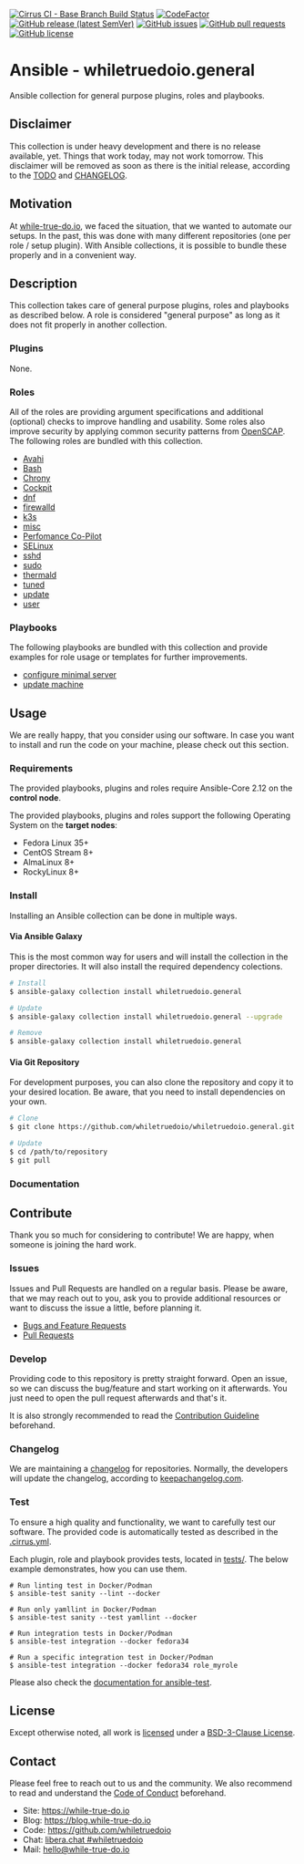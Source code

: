 <!--
reference: https://www.makeareadme.com/
reference: https://commonmark.org/
-->

[![Cirrus CI - Base Branch Build Status](https://img.shields.io/cirrus/github/whiletruedoio/whiletruedoio.general?logo=Cirrus-ci)](https://cirrus-ci.com/github/whiletruedoio/whiletruedoio.general)
[![CodeFactor](https://www.codefactor.io/repository/github/whiletruedoio/whiletruedoio.general/badge)](https://www.codefactor.io/repository/github/whiletruedoio/whiletruedoio.general)
[![GitHub release (latest SemVer)](https://img.shields.io/github/v/release/whiletruedoio/whiletruedoio.general?logo=GitHub&label=Release&sort=semver)](https://github.com/whiletruedoio/whiletruedoio.general/releases)
[![GitHub issues](https://img.shields.io/github/issues/whiletruedoio/whiletruedoio.general)](https://github.com/whiletruedoio/whiletruedoio.general/issues)
[![GitHub pull requests](https://img.shields.io/github/issues-pr/whiletruedoio/whiletruedoio.general)](https://github.com/whiletruedoio/whiletruedoio.general/pulls)
[![GitHub license](https://img.shields.io/github/license/whiletruedoio/whiletruedoio.general)](https://github.com/whiletruedoio/whiletruedoio.general/blob/main/LICENSE)

# Ansible - whiletruedoio.general

Ansible collection for general purpose plugins, roles and playbooks.

## Disclaimer

This collection is under heavy development and there is no release available,
yet. Things that work today, may not work tomorrow. This disclaimer will be
removed as soon as there is the initial release, according to the
[TODO](./docs/TODO.md) and [CHANGELOG](CHANGELOG.md).

## Motivation

At [while-true-do.io](https://while-true-do.io), we faced the situation, that
we wanted to automate our setups. In the past, this was done with many different
repositories (one per role / setup plugin). With Ansible collections, it is
possible to bundle these properly and in a convenient way.

## Description

This collection takes care of general purpose plugins, roles and playbooks as
described below. A role is considered "general purpose" as long as it does not
fit properly in another collection.

### Plugins

None.

### Roles

All of the roles are providing argument specifications and additional (optional)
checks to improve handling and usability. Some roles also improve security by
applying common security patterns from [OpenSCAP](https://www.open-scap.org/).
The following roles are bundled with this collection.

- [Avahi](roles/avahi/README.md)
- [Bash](roles/bash/README.md)
- [Chrony](roles/chrony/README.md)
- [Cockpit](roles/cockpit/README.md)
- [dnf](roles/dnf/README.md)
- [firewalld](roles/firewalld/README.md)
- [k3s](roles/k3s/README.md)
- [misc](roles/misc/README.md)
- [Perfomance Co-Pilot](roles/pcp/README.md)
- [SELinux](roles/selinux/README.md)
- [sshd](roles/sshd/README.md)
- [sudo](roles/sudo/README.md)
- [thermald](roles/thermald/README.md)
- [tuned](roles/tuned/README.md)
- [update](roles/update/README.md)
- [user](roles/user/README.md)

### Playbooks

The following playbooks are bundled with this collection and provide examples
for role usage or templates for further improvements.

- [configure minimal server](playbooks/configure_minimal_server.yml)
- [update machine](playbooks/update_machine.yml)

## Usage

We are really happy, that you consider using our software. In case you want to
install and run the code on your machine, please check out this section.

### Requirements

The provided playbooks, plugins and roles require Ansible-Core 2.12 on the
**control node**.

The provided playbooks, plugins and roles support the following Operating System
on the **target nodes**:

- Fedora Linux 35+
- CentOS Stream 8+
- AlmaLinux 8+
- RockyLinux 8+

### Install

Installing an Ansible collection can be done in multiple ways.

#### Via Ansible Galaxy

This is the most common way for users and will install the collection in the
proper directories. It will also install the required dependency colections.

```sh
# Install
$ ansible-galaxy collection install whiletruedoio.general

# Update
$ ansible-galaxy collection install whiletruedoio.general --upgrade

# Remove
$ ansible-galaxy collection install whiletruedoio.general
```

#### Via Git Repository

For development purposes, you can also clone the repository and copy it to your
desired location. Be aware, that you need to install dependencies on your own.

```sh
# Clone
$ git clone https://github.com/whiletruedoio/whiletruedoio.general.git

# Update
$ cd /path/to/repository
$ git pull
```

### Documentation

<!-- TODO: Documentation

This section describes how to use this collection and where to find additional
documentation.

First steps after the installation?
Important things the user/admin should know?
Could you provide examples to use the code?
Were to find additional documentation?

Optional: Use and link docs/*.md files
-->

## Contribute

Thank you so much for considering to contribute! We are happy, when someone is
joining the hard work.

### Issues

Issues and Pull Requests are handled on a regular basis. Please be aware, that
we may reach out to you, ask you to provide additional resources or want to
discuss the issue a little, before planning it.

- [Bugs and Feature Requests](https://github.com/whiletruedoio/whiletrueodio.general/issues)
- [Pull Requests](https://github.com/whiletruedoio/whiletrueodio.general/pulls)

### Develop

Providing code to this repository is pretty straight forward. Open an issue,
so we can discuss the bug/feature and start working on it afterwards. You just
need to open the pull request afterwards and that's it.

It is also strongly recommended to read the
[Contribution Guideline](https://github.com/whiletruedoio/.github/blob/main/docs/CONTRIBUTING.md)
beforehand.

### Changelog

We are maintaining a [changelog](CHANGELOG.md) for repositories. Normally, the
developers will update the changelog, according to
[keepachangelog.com](https://keepachangelog.com/).

### Test

To ensure a high quality and functionality, we want to carefully test our
software. The provided code is automatically tested as described in the
[.cirrus.yml](.cirrus.yml).

Each plugin, role and playbook provides tests, located in
[tests/](./tests/). The below example demonstrates, how you can use them.

```shell
# Run linting test in Docker/Podman
$ ansible-test sanity --lint --docker

# Run only yamllint in Docker/Podman
$ ansible-test sanity --test yamllint --docker

# Run integration tests in Docker/Podman
$ ansible-test integration --docker fedora34

# Run a specific integration test in Docker/Podman
$ ansible-test integration --docker fedora34 role_myrole
```

Please also check the
[documentation for ansible-test](https://docs.ansible.com/ansible/latest/dev_guide/developing_collections_testing.html#testing-collections).

## License

Except otherwise noted, all work is [licensed](LICENSE) under a
[BSD-3-Clause License](https://opensource.org/licenses/BSD-3-Clause).

## Contact

Please feel free to reach out to us and the community. We also recommend to read
and understand the
[Code of Conduct](https://github.com/whiletruedoio/.github/blob/main/docs/CODE_OF_CONDUCT.md)
beforehand.

- Site: <https://while-true-do.io>
- Blog: <https://blog.while-true-do.io>
- Code: <https://github.com/whiletruedoio>
- Chat: [libera.chat #whiletruedoio](https://web.libera.chat/gamja/#whiletruedo)
- Mail: [hello@while-true-do.io](mailto:hello@while-true-do.io)
